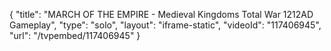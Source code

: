 {
    "title": "MARCH OF THE EMPIRE - Medieval Kingdoms Total War 1212AD Gameplay",
    "type": "solo",
    "layout": "iframe-static",
    "videoId": "117406945",
    "url": "\/tvpembed\/117406945"
}